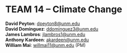 # TEAM 14 – Climate Change 
**David Peyton**: dpeyton8@unm.edu\
**David Dominguez**: ddominguez3@unm.edu\
**James Lambros**: jlambros1@unm.edu\
**Anthony Kardeen**: akardeen@unm.edu\
**William Mai**: willmai11@unm.edu (PM)
